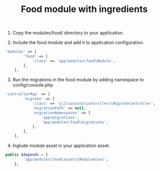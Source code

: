 <p align="center">
    <h1 align="center">Food module with ingredients</h1>
    <br>
</p>

1. Copy the modules/food/ directory to your application.

2. Include the food module and add it to application configuration.
```php
'modules' => [
        'food' => [
            'class' => 'app\modules\food\Module',
        ],
    ],
```

3. Run the migrations in the food module by adding namespace to config/console.php

```php
'controllerMap' => [
        'migrate' => [
            'class' => 'yii\console\controllers\MigrateController',
            'migrationPath' => null, 
            'migrationNamespaces' => [
                'app\migrations', 
                'app\modules\food\migrations', 
            ],
        ],
    ],
```

4. Inglude module asset in your application asset.

```php
public $depends = [
        'app\modules\food\assets\ModuleAsset',
    ];
```

